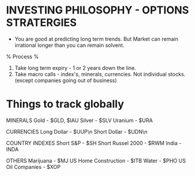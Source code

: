 # INVESTING PHILOSOPHY - OPTIONS STRATERGIES
- You are good at predicting long term trends. But Market can remain irrational longer than you can remain solvent.

% Process %
1. Take long term expiry - 1 or 2 years down the line.
2. Take macro calls -  index's, minerals, currencies. Not individual stocks. (except companies going out of business)

# Things to track globally
MINERALS 
Gold - $GLD, $IAU
Silver - $SLV
Uranium - $URA


CURRENCIES
Long  Dollar - $UUP\n
Short Dollar - $UDN\n


COUNTRY INDEXES
Short S&P - $SH
Short Russel 2000 - $RWM
India - INDA


OTHERS
Marijuana - $MJ
US Home Construction -  $ITB
Water - $PHO
US Oil Companies - $XOP

